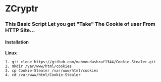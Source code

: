 # ZCryptr



### This Basic Script Let you get "Take" The Cookie of user From **HTTP** Site...

<h4>Installation</h4>

**Linux**
```
1. git clone https://github.com/mahmoudashraf1344/Cookie-Stealer.git
2. mkdir /var/www/html/cookies
3. cp Cookie-Stealer /var/www/html/cookies
4. cd /var/www/html/Cookie-Stealer

```
